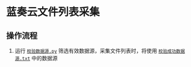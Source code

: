 # 蓝奏云文件列表采集

## 操作流程

1. 运行 [`校验数据源.py`](校验数据源.py) 筛选有效数据源，采集文件列表时，将使用 [`校验成功数据源.txt`](数据源/校验成功数据源.txt) 中的数据源